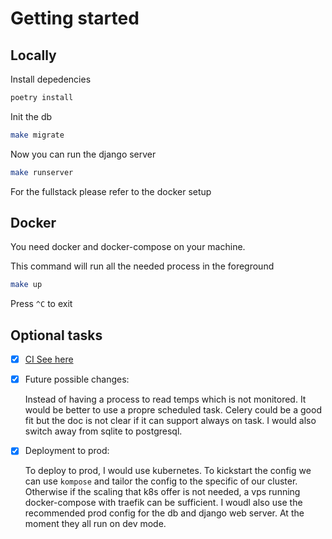 # Getting started
## Locally
Install depedencies
```bash
poetry install
```
Init the db
```bash
make migrate
```
Now you can run the django server
```bash
make runserver
```
For the fullstack please refer to the docker setup

## Docker
You need docker and docker-compose on your machine.


This command will run all the needed process in the foreground

```bash
make up
```
Press `^C` to exit

## Optional tasks


- [x] [CI See here](/.github/workflows/django.yml)
- [x] Future possible changes:

  Instead of having a process to read temps which is not monitored. It would be better to use a propre scheduled task.
  Celery could be a good fit but the doc is not clear if it can support always on task.
  I would also switch away from sqlite to postgresql. 
- [x] Deployment to prod:

  To deploy to prod, I would use kubernetes. To kickstart the config we can use `kompose` and tailor the config to the specific of our cluster.
  Otherwise if the scaling that k8s offer is not needed, a vps running docker-compose with traefik can be sufficient.
  I woudl also use the recommended prod config for the db and django web server. At the moment they all run on dev mode.